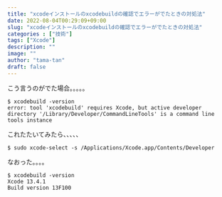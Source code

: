 ```yaml
---
title: "xcodeインストールのxcodebuildの確認でエラーがでたときの対処法"
date: 2022-08-04T00:29:09+09:00
slug: "xcodeインストールのxcodebuildの確認でエラーがでたときの対処法"
categories : ["技術"]
tags: ["Xcode"]
description: ""
image: ""
author: "tama-tan"
draft: false
---
```


こう言うのがでた場合。。。。。

```
$ xcodebuild -version
error: tool 'xcodebuild' requires Xcode, but active developer directory '/Library/Developer/CommandLineTools' is a command line tools instance
```

これたたいてみたら、、、、、

```
$ sudo xcode-select -s /Applications/Xcode.app/Contents/Developer
```

なおった。。。。

```
$ xcodebuild -version
Xcode 13.4.1
Build version 13F100
```
